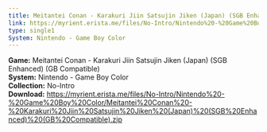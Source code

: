 ```yaml
---
title: Meitantei Conan - Karakuri Jiin Satsujin Jiken (Japan) (SGB Enhanced) (GB Compatible)
link: https://myrient.erista.me/files/No-Intro/Nintendo%20-%20Game%20Boy%20Color/Meitantei%20Conan%20-%20Karakuri%20Jiin%20Satsujin%20Jiken%20(Japan)%20(SGB%20Enhanced)%20(GB%20Compatible).zip
type: single1
System: Nintendo - Game Boy Color
---
```

<b>Game:</b> Meitantei Conan - Karakuri Jiin Satsujin Jiken (Japan) (SGB Enhanced) (GB Compatible)<br>
<b>System:</b> Nintendo - Game Boy Color<br>
<b>Collection:</b> No-Intro<br>
<b>Download:</b> https://myrient.erista.me/files/No-Intro/Nintendo%20-%20Game%20Boy%20Color/Meitantei%20Conan%20-%20Karakuri%20Jiin%20Satsujin%20Jiken%20(Japan)%20(SGB%20Enhanced)%20(GB%20Compatible).zip